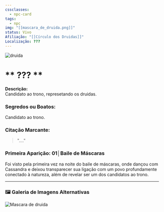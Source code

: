 ```yaml
---
cssclasses:
  - npc-card
tags:
  - npc
img: "[[mascara_de_druida.png]]"
status: Vivo
Afiliação: "[[Círculo dos Druidas]]"
Localização: ???
---
```


<img src="mascara_de_druida.png" alt="druida" />

# ** ??? **
**Descrição:**  
Candidato ao trono, represetando os druidas.

### **Segredos ou Boatos:**  
Candidato ao trono.

### **Citação Marcante:**  
> "...."

### **Primeira Aparição:** 01│Baile de Máscaras
Foi visto pela primeira vez na noite do baile de máscaras, onde dançou com Cassandra e deixou transparecer sua ligação com um povo profundamente conectado à natureza, além de revelar ser um dos candidatos ao trono.


---

### 🖼️ **Galeria de Imagens Alternativas**

<div class="npc-gallery">
    <img src="mascara_de_druida.png" alt="Mascara de druida" />
</div>


